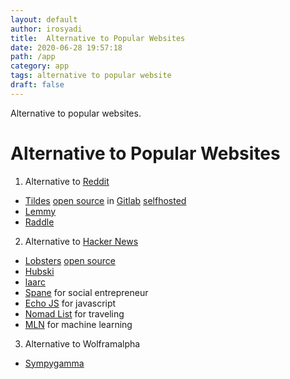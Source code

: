 ```yaml
---
layout: default
author: irosyadi
title:  Alternative to Popular Websites
date: 2020-06-28 19:57:18
path: /app
category: app
tags: alternative to popular website
draft: false
---
```


Alternative to popular websites.

# Alternative to Popular Websites

1. Alternative to [Reddit](https://www.reddit.com/)
- [Tildes](https://tildes.net/) [open source](https://blog.tildes.net/open-source) in [Gitlab](https://gitlab.com/tildes/tildes) [selfhosted](https://docs.tildes.net/instructions/development-setup)
- [Lemmy](https://dev.lemmy.ml/)
- [Raddle](https://raddle.me/)

2. Alternative to [Hacker News](https://news.ycombinator.com/)
- [Lobsters](https://lobste.rs/) [open source](https://github.com/lobsters/)
- [Hubski](https://hubski.com/)
- [laarc](https://www.laarc.io/)
- [Spane](https://www.spane.org/) for social entrepreneur
- [Echo JS](https://www.echojs.com/) for javascript
- [Nomad List](https://nomadlist.com/forum/) for traveling
- [MLN](https://mln.dev/top/1) for machine learning

3. Alternative to Wolframalpha
- [Sympygamma](https://www.sympygamma.com/)
